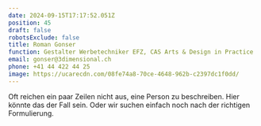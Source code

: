 ```yaml
---
date: 2024-09-15T17:17:52.051Z
position: 45
draft: false
robotsExclude: false
title: Roman Gonser
function: Gestalter Werbetechniker EFZ, CAS Arts & Design in Practice
email: gonser@3dimensional.ch
phone: +41 44 422 44 25
image: https://ucarecdn.com/08fe74a8-70ce-4648-962b-c2397dc1f0dd/
---
```

Oft reichen ein paar Zeilen nicht aus, eine Person zu beschreiben.
Hier könnte das der Fall sein. 
Oder wir suchen einfach noch nach der richtigen Formulierung.
